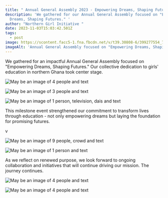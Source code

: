 ```yaml
---
title: " Annual General Assembly 2023 - Empowering Dreams, Shaping Futures."
description: 'We gathered for our Annual General Assembly focused on "Empowering
  Dreams, Shaping Futures." '
author: "Northern Girl Initiative "
date: 2023-11-03T15:03:42.501Z
tags:
  - post
image: https://scontent.facc5-1.fna.fbcdn.net/v/t39.30808-6/399277554_724213989733489_6419081877272321345_n.jpg?_nc_cat=102&ccb=1-7&_nc_sid=3635dc&_nc_eui2=AeHihXbsDlO5cMyAJoxX1pS0kV1HupUZMIKRXUe6lRkwgmWQuxOuUQ-RjJkVBSw7SEbXZ8WNP0nHHX12Lo98ZX88&_nc_ohc=DfPQoVkhYx4AX-xHwh4&_nc_zt=23&_nc_ht=scontent.facc5-1.fna&oh=00_AfBFJxR2wCkZhzttHKkezPP4rWkd_zmzxPw2g1yBC6S5sg&oe=65C26785
imageAlt: 'Annual General Assembly focused on "Empowering Dreams, Shaping Futures." '
---
```

<!--StartFragment-->

We gathered for an impactful Annual General Assembly focused on "Empowering Dreams, Shaping Futures." Our collective dedication to girls' education in northern Ghana took center stage. 

<!--StartFragment-->

![May be an image of 4 people and text](https://scontent.facc5-1.fna.fbcdn.net/v/t39.30808-6/400165425_724213863066835_3250191389312044271_n.jpg?_nc_cat=110&ccb=1-7&_nc_sid=3635dc&_nc_eui2=AeHPx5fj3TmgyZj2YuHglWiWTqDQbWczbj9OoNBtZzNuP7bWSJZHZQWfK5QtH5H4GAnhKc5Q9VAum63yS2FK1gl4&_nc_ohc=40fQ-Q2HOkYAX8a8Tm1&_nc_zt=23&_nc_ht=scontent.facc5-1.fna&oh=00_AfBEbmvZIMantSRrFAYAVqngqW04DgxQS_aJFyh8N5agSQ&oe=65C25D80)

<!--EndFragment-->

<!--StartFragment-->

![May be an image of 3 people and text](https://scontent.facc5-1.fna.fbcdn.net/v/t39.30808-6/399351332_724214056400149_2691284716061241467_n.jpg?_nc_cat=107&ccb=1-7&_nc_sid=3635dc&_nc_eui2=AeFyz0JSJBAHwheEQL_9d5Wm8btHIZBzeeTxu0chkHN55AahNDIwj8h4bdYHyjmcEy3IdB0ZSAryNzicwF9sESZU&_nc_ohc=nerxe2PrxogAX970_Pg&_nc_zt=23&_nc_ht=scontent.facc5-1.fna&oh=00_AfACEDGz-AAG40JziwEBjFXb0vP5To2vXrtKKtFl_a48wA&oe=65C103FF)

<!--EndFragment-->

<!--StartFragment-->

![May be an image of 1 person, television, dais and text](https://scontent.facc5-1.fna.fbcdn.net/v/t39.30808-6/399297075_724214276400127_1792079260552860447_n.jpg?_nc_cat=107&ccb=1-7&_nc_sid=3635dc&_nc_eui2=AeHoiFpDIcgd8A39YO_22j7xu1aAR6rKQYG7VoBHqspBgY5oaAy0pKyvYJQSgNBW6sFKo1TrzZRwY-9ZGdoBXyDP&_nc_ohc=6tG0sGP0YvUAX-EJqPD&_nc_zt=23&_nc_ht=scontent.facc5-1.fna&oh=00_AfCDlgF771AqOEuXtUXZsiaYdsre7mpYab-ZoNb1vGHV8Q&oe=65C23658)

<!--EndFragment-->

This milestone event strengthened our commitment to transform lives through education - not only empowering dreams but laying the foundation for promising futures. 

v<!--StartFragment-->

<!--StartFragment-->

![May be an image of 9 people, crowd and text](https://scontent.facc5-2.fna.fbcdn.net/v/t39.30808-6/399277526_724214209733467_2682258236359622980_n.jpg?_nc_cat=111&ccb=1-7&_nc_sid=3635dc&_nc_eui2=AeHgRvPWGs7xhtPWSi8OMLDik5ovb3QseHWTmi9vdCx4dcPSHhrG_yYutP7qIBYkZ980vnVN9dNHb9mhzlnLNH9A&_nc_ohc=4L3zTouuOicAX94y5dq&_nc_zt=23&_nc_ht=scontent.facc5-2.fna&oh=00_AfDQ1fKdzHwcpclxZNMDfpu8I8MgbaBskuXOCgi1iRyV8g&oe=65C1112B)

<!--EndFragment-->

![May be an image of 1 person and text](https://scontent.facc5-2.fna.fbcdn.net/v/t39.30808-6/400154402_724214096400145_8699790228077639127_n.jpg?_nc_cat=111&ccb=1-7&_nc_sid=3635dc&_nc_eui2=AeEIlAw_50qJtt6Y4wGenVTVujfPg2Uqg9m6N8-DZSqD2TZpHEREzdNu3PZ7R7uL2EZgu-kH9joljJG7Z_3_kVBL&_nc_ohc=MobjwCCyivcAX96M9Bu&_nc_zt=23&_nc_ht=scontent.facc5-2.fna&oh=00_AfC9WNXICb-BnFJlRN-hZJE3Dv93ACyVCSf5rmwTezst8A&oe=65C2CD44)

<!--EndFragment-->

As we reflect on renewed purpose, we look forward to ongoing collaboration and initiatives that will continue driving our mission. The journey continues.

<!-- notionvc: 3fe02cab-49b0-4ca0-9b1d-94afa6b47b93 -->

<!--EndFragment-->

<!--StartFragment-->

![May be an image of 4 people and text](https://scontent.facc5-2.fna.fbcdn.net/v/t39.30808-6/400165439_724214199733468_7287813673390460629_n.jpg?_nc_cat=108&ccb=1-7&_nc_sid=3635dc&_nc_eui2=AeFKmfb1iHi5PbwXrb7Klw3PWldKvXq5iVdaV0q9ermJV6aZujgMZDEdtGdbriF3mE4eQDpi2XzPDlvfE829chUf&_nc_ohc=kwhLV5upamMAX99RZty&_nc_zt=23&_nc_ht=scontent.facc5-2.fna&oh=00_AfAjakvbXr3fuzc5dB8HvLhElTTkWs5ixKwMN_S3mGb77Q&oe=65C20E27)

<!--EndFragment-->

<!--StartFragment-->

![May be an image of 4 people and text](https://scontent.facc5-1.fna.fbcdn.net/v/t39.30808-6/399275269_724214013066820_7239348666931933397_n.jpg?_nc_cat=103&ccb=1-7&_nc_sid=3635dc&_nc_eui2=AeHKQSILXtGuYXdPoxAA7AxcdVCAkewEcVt1UICR7ARxWzQd5Yr-1Y2ffVrdvkDTk2W7gG1jOj_GcEvoO5AJJupp&_nc_ohc=KCCoSnD_4RwAX-K9fTx&_nc_zt=23&_nc_ht=scontent.facc5-1.fna&oh=00_AfC8e52UzX6Nqgok2Dxw_pj-1Fj8-3k0Wltc-PjIK8ag4w&oe=65C10608)

<!--EndFragment-->